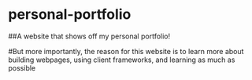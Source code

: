 # personal-portfolio
##A website that shows off my personal portfolio!

#But more importantly, the reason for this website is to learn more about building webpages, using client frameworks, and learning as much as possible
